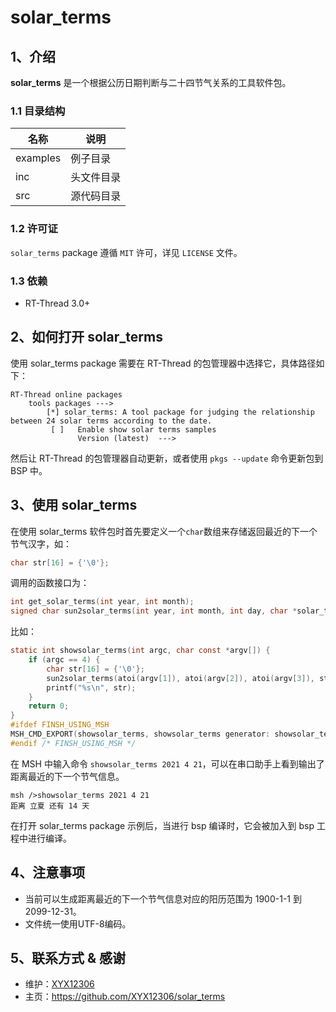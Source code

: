 # solar_terms

## 1、介绍

**solar_terms** 是一个根据公历日期判断与二十四节气关系的工具软件包。

### 1.1 目录结构

| 名称 | 说明 |
| ---- | ---- |
| examples | 例子目录 |
| inc  | 头文件目录 |
| src  | 源代码目录 |

### 1.2 许可证

`solar_terms` package 遵循 `MIT` 许可，详见 `LICENSE` 文件。

### 1.3 依赖

- RT-Thread 3.0+

## 2、如何打开 solar_terms

使用 solar_terms package 需要在 RT-Thread 的包管理器中选择它，具体路径如下：

```
RT-Thread online packages
    tools packages --->
        [*] solar_terms: A tool package for judging the relationship between 24 solar terms according to the date.
         [ ]   Enable show solar terms samples
               Version (latest)  --->
```

然后让 RT-Thread 的包管理器自动更新，或者使用 `pkgs --update` 命令更新包到 BSP 中。

## 3、使用 solar_terms

在使用 solar_terms 软件包时首先要定义一个`char`数组来存储返回最近的下一个节气汉字，如：

```c
char str[16] = {'\0'};
```

调用的函数接口为：

```c
int get_solar_terms(int year, int month);
signed char sun2solar_terms(int year, int month, int day, char *solar_terms_str);
```

比如：

```c
static int showsolar_terms(int argc, char const *argv[]) {
    if (argc == 4) {
        char str[16] = {'\0'};
        sun2solar_terms(atoi(argv[1]), atoi(argv[2]), atoi(argv[3]), str);
        printf("%s\n", str);
    }
    return 0;
}
#ifdef FINSH_USING_MSH
MSH_CMD_EXPORT(showsolar_terms, showsolar_terms generator: showsolar_terms[year][month][day]);
#endif /* FINSH_USING_MSH */
```

在 MSH 中输入命令 `showsolar_terms 2021 4 21`，可以在串口助手上看到输出了距离最近的下一个节气信息。

```
msh />showsolar_terms 2021 4 21
距离 立夏 还有 14 天
```

在打开 solar_terms package 示例后，当进行 bsp 编译时，它会被加入到 bsp 工程中进行编译。

## 4、注意事项

- 当前可以生成距离最近的下一个节气信息对应的阳历范围为 1900-1-1 到2099-12-31。
- 文件统一使用UTF-8编码。

## 5、联系方式 & 感谢

* 维护：[XYX12306](https://github.com/XYX12306)
* 主页：https://github.com/XYX12306/solar_terms
